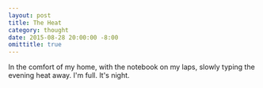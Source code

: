 ```yaml
---
layout: post
title: The Heat
category: thought
date: 2015-08-28 20:00:00 -8:00
omittitle: true
---
```


In the comfort of my home, with the notebook on my laps, slowly typing the evening heat away. I'm full. It's night.

